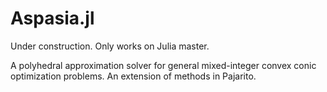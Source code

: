 # Aspasia.jl

Under construction. Only works on Julia master.

A polyhedral approximation solver for general mixed-integer convex conic optimization problems. An extension of methods in Pajarito.
